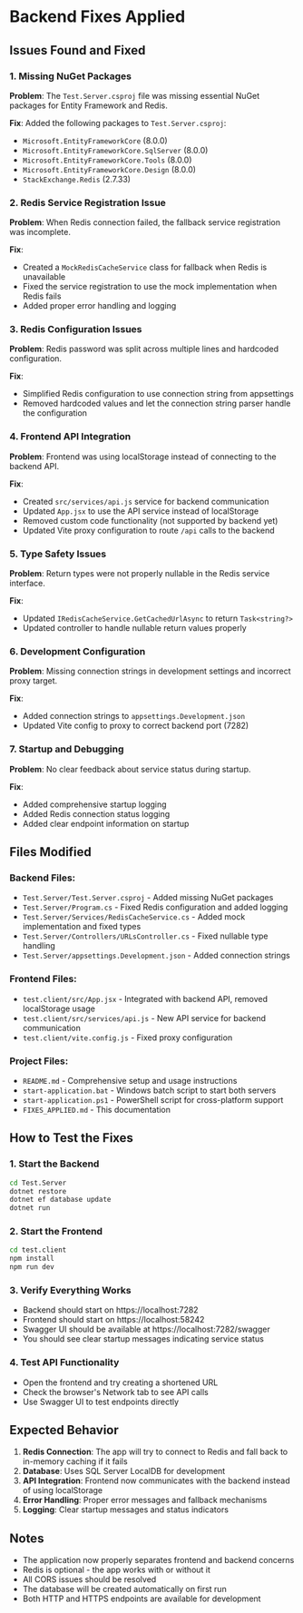 # Backend Fixes Applied

## Issues Found and Fixed

### 1. Missing NuGet Packages
**Problem**: The `Test.Server.csproj` file was missing essential NuGet packages for Entity Framework and Redis.

**Fix**: Added the following packages to `Test.Server.csproj`:
- `Microsoft.EntityFrameworkCore` (8.0.0)
- `Microsoft.EntityFrameworkCore.SqlServer` (8.0.0)
- `Microsoft.EntityFrameworkCore.Tools` (8.0.0)
- `Microsoft.EntityFrameworkCore.Design` (8.0.0)
- `StackExchange.Redis` (2.7.33)

### 2. Redis Service Registration Issue
**Problem**: When Redis connection failed, the fallback service registration was incomplete.

**Fix**: 
- Created a `MockRedisCacheService` class for fallback when Redis is unavailable
- Fixed the service registration to use the mock implementation when Redis fails
- Added proper error handling and logging

### 3. Redis Configuration Issues
**Problem**: Redis password was split across multiple lines and hardcoded configuration.

**Fix**:
- Simplified Redis configuration to use connection string from appsettings
- Removed hardcoded values and let the connection string parser handle the configuration

### 4. Frontend API Integration
**Problem**: Frontend was using localStorage instead of connecting to the backend API.

**Fix**:
- Created `src/services/api.js` service for backend communication
- Updated `App.jsx` to use the API service instead of localStorage
- Removed custom code functionality (not supported by backend yet)
- Updated Vite proxy configuration to route `/api` calls to the backend

### 5. Type Safety Issues
**Problem**: Return types were not properly nullable in the Redis service interface.

**Fix**:
- Updated `IRedisCacheService.GetCachedUrlAsync` to return `Task<string?>`
- Updated controller to handle nullable return values properly

### 6. Development Configuration
**Problem**: Missing connection strings in development settings and incorrect proxy target.

**Fix**:
- Added connection strings to `appsettings.Development.json`
- Updated Vite config to proxy to correct backend port (7282)

### 7. Startup and Debugging
**Problem**: No clear feedback about service status during startup.

**Fix**:
- Added comprehensive startup logging
- Added Redis connection status logging
- Added clear endpoint information on startup

## Files Modified

### Backend Files:
- `Test.Server/Test.Server.csproj` - Added missing NuGet packages
- `Test.Server/Program.cs` - Fixed Redis configuration and added logging
- `Test.Server/Services/RedisCacheService.cs` - Added mock implementation and fixed types
- `Test.Server/Controllers/URLsController.cs` - Fixed nullable type handling
- `Test.Server/appsettings.Development.json` - Added connection strings

### Frontend Files:
- `test.client/src/App.jsx` - Integrated with backend API, removed localStorage usage
- `test.client/src/services/api.js` - New API service for backend communication
- `test.client/vite.config.js` - Fixed proxy configuration

### Project Files:
- `README.md` - Comprehensive setup and usage instructions
- `start-application.bat` - Windows batch script to start both servers
- `start-application.ps1` - PowerShell script for cross-platform support
- `FIXES_APPLIED.md` - This documentation

## How to Test the Fixes

### 1. Start the Backend
```bash
cd Test.Server
dotnet restore
dotnet ef database update
dotnet run
```

### 2. Start the Frontend
```bash
cd test.client
npm install
npm run dev
```

### 3. Verify Everything Works
- Backend should start on https://localhost:7282
- Frontend should start on https://localhost:58242
- Swagger UI should be available at https://localhost:7282/swagger
- You should see clear startup messages indicating service status

### 4. Test API Functionality
- Open the frontend and try creating a shortened URL
- Check the browser's Network tab to see API calls
- Use Swagger UI to test endpoints directly

## Expected Behavior

1. **Redis Connection**: The app will try to connect to Redis and fall back to in-memory caching if it fails
2. **Database**: Uses SQL Server LocalDB for development
3. **API Integration**: Frontend now communicates with the backend instead of using localStorage
4. **Error Handling**: Proper error messages and fallback mechanisms
5. **Logging**: Clear startup messages and status indicators

## Notes

- The application now properly separates frontend and backend concerns
- Redis is optional - the app works with or without it
- All CORS issues should be resolved
- The database will be created automatically on first run
- Both HTTP and HTTPS endpoints are available for development